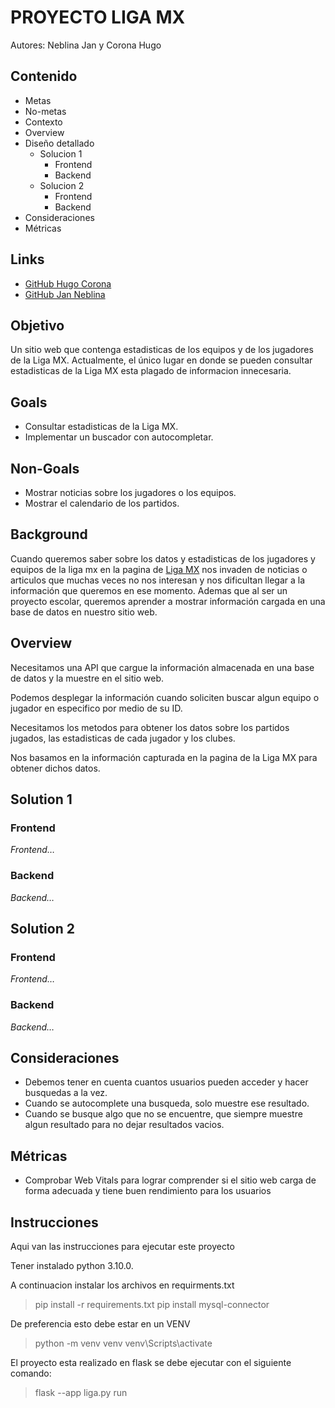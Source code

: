 # PROYECTO LIGA MX

Autores: Neblina Jan y Corona Hugo

## Contenido
- Metas
- No-metas
- Contexto
- Overview
- Diseño detallado
  - Solucion 1
    - Frontend
    - Backend
  - Solucion 2
    - Frontend
    - Backend
- Consideraciones
- Métricas

## Links
- [GitHub Hugo Corona](https://github.com/Hugocrown1)
- [GitHub Jan Neblina](https://github.com/jneblina)

## Objetivo
Un sitio web que contenga estadisticas de los equipos y de los jugadores de la Liga MX.
Actualmente, el único lugar en donde se pueden consultar estadisticas de la Liga MX esta plagado de informacion innecesaria.


## Goals
- Consultar estadisticas de la Liga MX.
- Implementar un buscador con autocompletar.
## Non-Goals
- Mostrar noticias sobre los jugadores o los equipos.
- Mostrar el calendario de los partidos.

## Background
Cuando queremos saber sobre los datos y estadisticas de los jugadores y equipos de la liga mx en la pagina de [Liga MX](https://ligamx.net/cancha/tablas/tablaGeneralClasificacion/sp/8934b8c89a62e0) nos invaden de noticias o articulos que muchas veces no nos interesan y nos dificultan llegar a la información que queremos en ese momento. Ademas que al ser un proyecto escolar, queremos aprender a mostrar información cargada en una base de datos en nuestro sitio web.

## Overview
Necesitamos una API que cargue la información almacenada en una base de datos y la muestre en el sitio web.

Podemos desplegar la información cuando soliciten buscar algun equipo o jugador en especifico por medio de su ID.

Necesitamos los metodos para obtener los datos sobre los partidos jugados, las estadisticas de cada jugador y los clubes.

Nos basamos en la información capturada en la pagina de la Liga MX para obtener dichos datos.


## Solution 1
### Frontend
_Frontend…_
### Backend
_Backend…_

## Solution 2
### Frontend
_Frontend…_
### Backend
_Backend…_

## Consideraciones
- Debemos tener en cuenta cuantos usuarios pueden acceder y hacer busquedas a la vez.
- Cuando se autocomplete una busqueda, solo muestre ese resultado.
- Cuando se busque algo que no se encuentre, que siempre muestre algun resultado para no dejar resultados vacios.

## Métricas
- Comprobar Web Vitals para lograr comprender si el sitio web carga de forma adecuada y tiene buen rendimiento para los usuarios

## Instrucciones

Aqui van las instrucciones para ejecutar este proyecto

Tener instalado python 3.10.0.

A continuacion instalar los archivos en requirments.txt

> pip install -r requirements.txt
> pip install mysql-connector

De preferencia esto debe estar en un VENV

> python -m venv venv
> venv\Scripts\activate

El proyecto esta realizado en flask se debe ejecutar con el siguiente comando:

> flask --app liga.py run